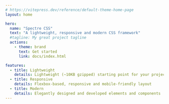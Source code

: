 ```yaml
---
# https://vitepress.dev/reference/default-theme-home-page
layout: home

hero:
  name: "Spectre CSS"
  text: "A lightweight, responsive and modern CSS framework"
  #tagline: My great project tagline
  actions:
    - theme: brand
      text: Get started
      link: docs/index.html

features:
  - title: Lightweight
    details: Lightweight (~10KB gzipped) starting point for your projects
  - title: Responsive
    details: Flexbox-based, responsive and mobile-friendly layout
  - title: Modern
    details: Elegantly designed and developed elements and components
---
```

